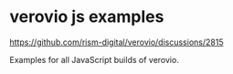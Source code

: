 # verovio js examples

https://github.com/rism-digital/verovio/discussions/2815

Examples for all JavaScript builds of verovio.
